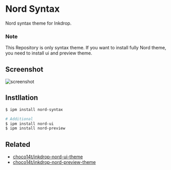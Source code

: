 # Nord Syntax

Nord syntax theme for Inkdrop.

### Note

This Repository is only syntax theme. If you want to install fully Nord theme, you need to install ui and preview theme.

## Screenshot

![screenshot](https://raw.githubusercontent.com/choco14t/inkdrop-nord-syntax-theme/master/Screenshot.png)

## Instllation

```sh
$ ipm install nord-syntax

# Additional
$ ipm install nord-ui
$ ipm install nord-preview
```

## Related

* [choco14t/inkdrop-nord-ui-theme](https://github.com/choco14t/inkdrop-nord-ui-theme)
* [choco14t/inkdrop-nord-preview-theme](https://github.com/choco14t/inkdrop-nord-preview-theme)
